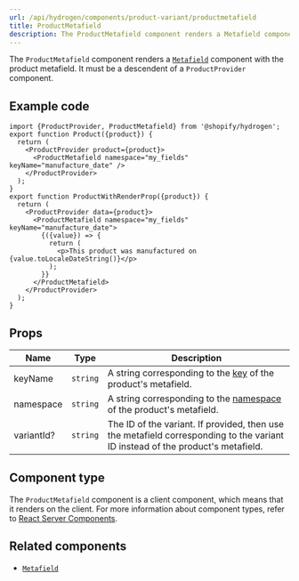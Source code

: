 ```yaml
---
url: /api/hydrogen/components/product-variant/productmetafield
title: ProductMetafield
description: The ProductMetafield component renders a Metafield component with the product metafield.
---
```


The `ProductMetafield` component renders a
[`Metafield`](/api/hydrogen/components/primitive/metafield) component with the product metafield.
It must be a descendent of a `ProductProvider` component.

## Example code

```tsx
import {ProductProvider, ProductMetafield} from '@shopify/hydrogen';
export function Product({product}) {
  return (
    <ProductProvider product={product}>
      <ProductMetafield namespace="my_fields" keyName="manufacture_date" />
    </ProductProvider>
  );
}
export function ProductWithRenderProp({product}) {
  return (
    <ProductProvider data={product}>
      <ProductMetafield namespace="my_fields" keyName="manufacture_date">
        {({value}) => {
          return (
            <p>This product was manufactured on {value.toLocaleDateString()}</p>
          );
        }}
      </ProductMetafield>
    </ProductProvider>
  );
}
```

## Props

| Name       | Type                | Description                                                                                                                    |
| ---------- | ------------------- | ------------------------------------------------------------------------------------------------------------------------------ |
| keyName    | <code>string</code> | A string corresponding to the [key](/api/storefront/reference/common-objects/metafield) of the product's metafield.            |
| namespace  | <code>string</code> | A string corresponding to the [namespace](/api/storefront/reference/common-objects/metafield) of the product's metafield.      |
| variantId? | <code>string</code> | The ID of the variant. If provided, then use the metafield corresponding to the variant ID instead of the product's metafield. |

## Component type

The `ProductMetafield` component is a client component, which means that it renders on the client. For more information about component types, refer to [React Server Components](/custom-storefronts/hydrogen/framework/react-server-components).

## Related components

- [`Metafield`](/api/hydrogen/components/primitive/metafield)
